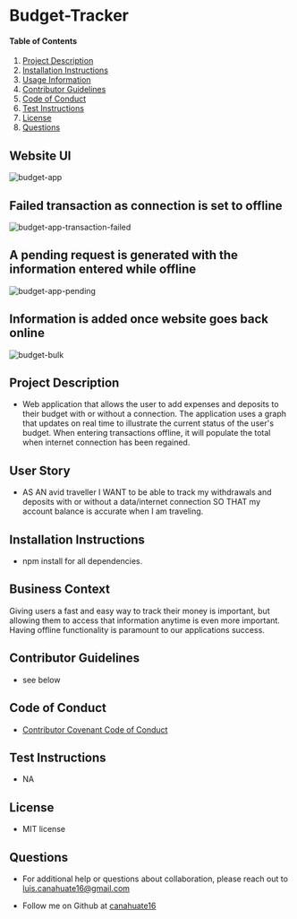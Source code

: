 # Budget-Tracker


#### Table of Contents
1. [Project Description](#project-description)
2. [Installation Instructions](#installation-instructions)
3. [Usage Information](#usage-information)
4. [Contributor Guidelines](#contributor-guidelines)
5. [Code of Conduct](#code-of-conduct)
6. [Test Instructions](#test-instructions)
7. [License](#license)
8. [Questions](#questions)

## Website UI

![budget-app](https://user-images.githubusercontent.com/15930792/104540044-bad38800-55ec-11eb-8cc5-d7996d3ad7b7.PNG)

## Failed transaction as connection is set to offline
![budget-app-transaction-failed](https://user-images.githubusercontent.com/15930792/104641429-bf914e00-5677-11eb-934f-b4e6419a10a0.PNG)

## A pending request is generated with the information entered while offline

![budget-app-pending](https://user-images.githubusercontent.com/15930792/104641455-c7e98900-5677-11eb-8e46-74c57518c4fa.PNG)

## Information is added once website goes back online
![budget-bulk](https://user-images.githubusercontent.com/15930792/104641468-cae47980-5677-11eb-8b81-3290c1132f27.PNG)

## Project Description
* Web application that allows the user to add expenses and deposits to their budget with or without a connection. The application uses a graph that updates on real time to illustrate the current status of the user's budget. When entering transactions offline, it will populate the total when internet connection has been regained.
## User Story
* AS AN avid traveller
I WANT to be able to track my withdrawals and deposits with or without a data/internet connection
SO THAT my account balance is accurate when I am traveling.

## Installation Instructions
* npm install for all dependencies.

## Business Context

Giving users a fast and easy way to track their money is important, but allowing them to access that information anytime is even more important. Having offline functionality is paramount to our applications success.

## Contributor Guidelines
* see below

## Code of Conduct
* [Contributor Covenant Code of Conduct](https://www.contributor-covenant.org/version/2/0/code_of_conduct/code_of_conduct.md)

## Test Instructions
* NA

## License
* MIT license

## Questions
* For additional help or questions about collaboration, please reach out to luis.canahuate16@gmail.com

* Follow me on Github at [canahuate16](http://github.com/canahuate16)
